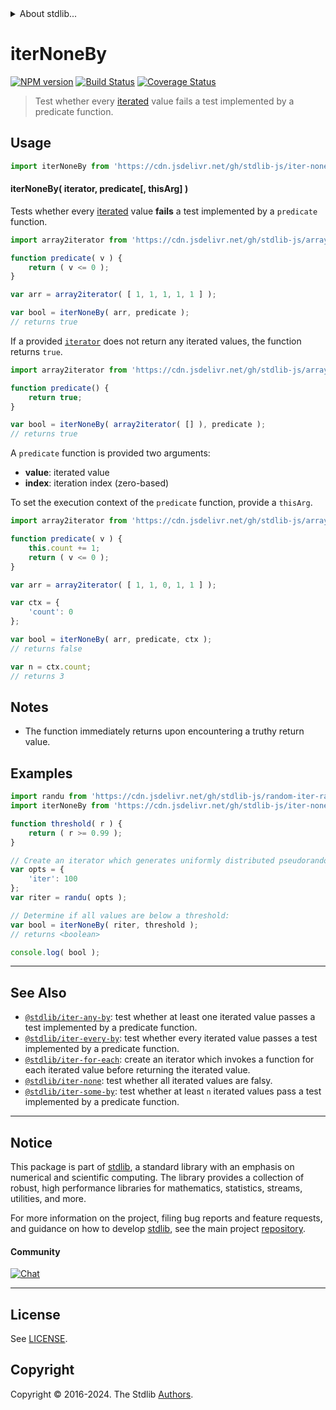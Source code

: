 <!--

@license Apache-2.0

Copyright (c) 2018 The Stdlib Authors.

Licensed under the Apache License, Version 2.0 (the "License");
you may not use this file except in compliance with the License.
You may obtain a copy of the License at

   http://www.apache.org/licenses/LICENSE-2.0

Unless required by applicable law or agreed to in writing, software
distributed under the License is distributed on an "AS IS" BASIS,
WITHOUT WARRANTIES OR CONDITIONS OF ANY KIND, either express or implied.
See the License for the specific language governing permissions and
limitations under the License.

-->


<details>
  <summary>
    About stdlib...
  </summary>
  <p>We believe in a future in which the web is a preferred environment for numerical computation. To help realize this future, we've built stdlib. stdlib is a standard library, with an emphasis on numerical and scientific computation, written in JavaScript (and C) for execution in browsers and in Node.js.</p>
  <p>The library is fully decomposable, being architected in such a way that you can swap out and mix and match APIs and functionality to cater to your exact preferences and use cases.</p>
  <p>When you use stdlib, you can be absolutely certain that you are using the most thorough, rigorous, well-written, studied, documented, tested, measured, and high-quality code out there.</p>
  <p>To join us in bringing numerical computing to the web, get started by checking us out on <a href="https://github.com/stdlib-js/stdlib">GitHub</a>, and please consider <a href="https://opencollective.com/stdlib">financially supporting stdlib</a>. We greatly appreciate your continued support!</p>
</details>

# iterNoneBy

[![NPM version][npm-image]][npm-url] [![Build Status][test-image]][test-url] [![Coverage Status][coverage-image]][coverage-url] <!-- [![dependencies][dependencies-image]][dependencies-url] -->

> Test whether every [iterated][mdn-iterator-protocol] value fails a test implemented by a predicate function.

<!-- Section to include introductory text. Make sure to keep an empty line after the intro `section` element and another before the `/section` close. -->

<section class="intro">

</section>

<!-- /.intro -->

<!-- Package usage documentation. -->



<section class="usage">

## Usage

```javascript
import iterNoneBy from 'https://cdn.jsdelivr.net/gh/stdlib-js/iter-none-by@deno/mod.js';
```

#### iterNoneBy( iterator, predicate\[, thisArg] )

Tests whether every [iterated][mdn-iterator-protocol] value **fails** a test implemented by a `predicate` function.

```javascript
import array2iterator from 'https://cdn.jsdelivr.net/gh/stdlib-js/array-to-iterator@deno/mod.js';

function predicate( v ) {
    return ( v <= 0 );
}

var arr = array2iterator( [ 1, 1, 1, 1, 1 ] );

var bool = iterNoneBy( arr, predicate );
// returns true
```

If a provided [`iterator`][mdn-iterator-protocol] does not return any iterated values, the function returns `true`.

```javascript
import array2iterator from 'https://cdn.jsdelivr.net/gh/stdlib-js/array-to-iterator@deno/mod.js';

function predicate() {
    return true;
}

var bool = iterNoneBy( array2iterator( [] ), predicate );
// returns true
```

A `predicate` function is provided two arguments:

-   **value**: iterated value
-   **index**: iteration index (zero-based)

To set the execution context of the `predicate` function, provide a `thisArg`.

```javascript
import array2iterator from 'https://cdn.jsdelivr.net/gh/stdlib-js/array-to-iterator@deno/mod.js';

function predicate( v ) {
    this.count += 1;
    return ( v <= 0 );
}

var arr = array2iterator( [ 1, 1, 0, 1, 1 ] );

var ctx = {
    'count': 0
};

var bool = iterNoneBy( arr, predicate, ctx );
// returns false

var n = ctx.count;
// returns 3
```

</section>

<!-- /.usage -->

<!-- Package usage notes. Make sure to keep an empty line after the `section` element and another before the `/section` close. -->

<section class="notes">

## Notes

-   The function immediately returns upon encountering a truthy return value.

</section>

<!-- /.notes -->

<!-- Package usage examples. -->

<section class="examples">

## Examples

<!-- eslint no-undef: "error" -->

```javascript
import randu from 'https://cdn.jsdelivr.net/gh/stdlib-js/random-iter-randu@deno/mod.js';
import iterNoneBy from 'https://cdn.jsdelivr.net/gh/stdlib-js/iter-none-by@deno/mod.js';

function threshold( r ) {
    return ( r >= 0.99 );
}

// Create an iterator which generates uniformly distributed pseudorandom numbers:
var opts = {
    'iter': 100
};
var riter = randu( opts );

// Determine if all values are below a threshold:
var bool = iterNoneBy( riter, threshold );
// returns <boolean>

console.log( bool );
```

</section>

<!-- /.examples -->

<!-- Section to include cited references. If references are included, add a horizontal rule *before* the section. Make sure to keep an empty line after the `section` element and another before the `/section` close. -->

<section class="references">

</section>

<!-- /.references -->

<!-- Section for related `stdlib` packages. Do not manually edit this section, as it is automatically populated. -->

<section class="related">

* * *

## See Also

-   <span class="package-name">[`@stdlib/iter-any-by`][@stdlib/iter/any-by]</span><span class="delimiter">: </span><span class="description">test whether at least one iterated value passes a test implemented by a predicate function.</span>
-   <span class="package-name">[`@stdlib/iter-every-by`][@stdlib/iter/every-by]</span><span class="delimiter">: </span><span class="description">test whether every iterated value passes a test implemented by a predicate function.</span>
-   <span class="package-name">[`@stdlib/iter-for-each`][@stdlib/iter/for-each]</span><span class="delimiter">: </span><span class="description">create an iterator which invokes a function for each iterated value before returning the iterated value.</span>
-   <span class="package-name">[`@stdlib/iter-none`][@stdlib/iter/none]</span><span class="delimiter">: </span><span class="description">test whether all iterated values are falsy.</span>
-   <span class="package-name">[`@stdlib/iter-some-by`][@stdlib/iter/some-by]</span><span class="delimiter">: </span><span class="description">test whether at least `n` iterated values pass a test implemented by a predicate function.</span>

</section>

<!-- /.related -->

<!-- Section for all links. Make sure to keep an empty line after the `section` element and another before the `/section` close. -->


<section class="main-repo" >

* * *

## Notice

This package is part of [stdlib][stdlib], a standard library with an emphasis on numerical and scientific computing. The library provides a collection of robust, high performance libraries for mathematics, statistics, streams, utilities, and more.

For more information on the project, filing bug reports and feature requests, and guidance on how to develop [stdlib][stdlib], see the main project [repository][stdlib].

#### Community

[![Chat][chat-image]][chat-url]

---

## License

See [LICENSE][stdlib-license].


## Copyright

Copyright &copy; 2016-2024. The Stdlib [Authors][stdlib-authors].

</section>

<!-- /.stdlib -->

<!-- Section for all links. Make sure to keep an empty line after the `section` element and another before the `/section` close. -->

<section class="links">

[npm-image]: http://img.shields.io/npm/v/@stdlib/iter-none-by.svg
[npm-url]: https://npmjs.org/package/@stdlib/iter-none-by

[test-image]: https://github.com/stdlib-js/iter-none-by/actions/workflows/test.yml/badge.svg?branch=v0.2.1
[test-url]: https://github.com/stdlib-js/iter-none-by/actions/workflows/test.yml?query=branch:v0.2.1

[coverage-image]: https://img.shields.io/codecov/c/github/stdlib-js/iter-none-by/main.svg
[coverage-url]: https://codecov.io/github/stdlib-js/iter-none-by?branch=main

<!--

[dependencies-image]: https://img.shields.io/david/stdlib-js/iter-none-by.svg
[dependencies-url]: https://david-dm.org/stdlib-js/iter-none-by/main

-->

[chat-image]: https://img.shields.io/gitter/room/stdlib-js/stdlib.svg
[chat-url]: https://app.gitter.im/#/room/#stdlib-js_stdlib:gitter.im

[stdlib]: https://github.com/stdlib-js/stdlib

[stdlib-authors]: https://github.com/stdlib-js/stdlib/graphs/contributors

[umd]: https://github.com/umdjs/umd
[es-module]: https://developer.mozilla.org/en-US/docs/Web/JavaScript/Guide/Modules

[deno-url]: https://github.com/stdlib-js/iter-none-by/tree/deno
[deno-readme]: https://github.com/stdlib-js/iter-none-by/blob/deno/README.md
[umd-url]: https://github.com/stdlib-js/iter-none-by/tree/umd
[umd-readme]: https://github.com/stdlib-js/iter-none-by/blob/umd/README.md
[esm-url]: https://github.com/stdlib-js/iter-none-by/tree/esm
[esm-readme]: https://github.com/stdlib-js/iter-none-by/blob/esm/README.md
[branches-url]: https://github.com/stdlib-js/iter-none-by/blob/main/branches.md

[stdlib-license]: https://raw.githubusercontent.com/stdlib-js/iter-none-by/main/LICENSE

[mdn-iterator-protocol]: https://developer.mozilla.org/en-US/docs/Web/JavaScript/Reference/Iteration_protocols#The_iterator_protocol

<!-- <related-links> -->

[@stdlib/iter/any-by]: https://github.com/stdlib-js/iter-any-by/tree/deno

[@stdlib/iter/every-by]: https://github.com/stdlib-js/iter-every-by/tree/deno

[@stdlib/iter/for-each]: https://github.com/stdlib-js/iter-for-each/tree/deno

[@stdlib/iter/none]: https://github.com/stdlib-js/iter-none/tree/deno

[@stdlib/iter/some-by]: https://github.com/stdlib-js/iter-some-by/tree/deno

<!-- </related-links> -->

</section>

<!-- /.links -->
